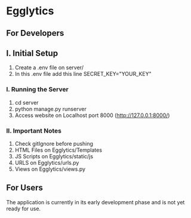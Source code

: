 # Egglytics

## For Developers
## I. Initial Setup
1. Create a .env file on server/
2. In this .env file add this line SECRET_KEY="YOUR_KEY"
   
### I. Running the Server
1. cd server
2. python manage.py runserver
3. Access website on Localhost port 8000 (http://127.0.0.1:8000/)

### II. Important Notes
1. Check gitIgnore before pushing
2. HTML Files on Egglytics/Templates
3. JS Scripts on Egglytics/static/js
4. URLS on Egglytics/urls.py
5. Views on Egglytics/views.py

## For Users
The application is currently in its early development phase and is not yet ready for use.
